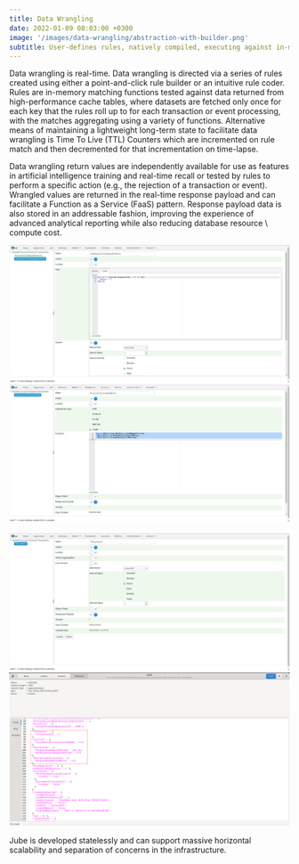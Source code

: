 ```yaml
---
title: Data Wrangling
date: 2022-01-09 08:03:00 +0300
image: '/images/data-wrangling/abstraction-with-builder.png'
subtitle: User-defines rules, natively compiled, executing against in-memory datasets for unrivalled performance in real-time data wrangling.
---
```


Data wrangling is real-time. Data wrangling is directed via a series of rules created using either a point-and-click rule builder or an intuitive rule coder. Rules are in-memory matching functions tested against data returned from high-performance cache tables, where datasets are fetched only once for each key that the rules roll up to for each transaction or event processing, with the matches aggregating using a variety of functions. Alternative means of maintaining a lightweight long-term state to facilitate data wrangling is Time To Live (TTL) Counters which are incremented on rule match and then decremented for that incrementation on time-lapse.

Data wrangling return values are independently available for use as features in artificial intelligence training and real-time recall or tested by rules to perform a specific action (e.g., the rejection of a transaction or event). Wrangled values are returned in the real-time response payload and can facilitate a Function as a Service (FaaS) pattern. Response payload data is also stored in an addressable fashion, improving the experience of advanced analytical reporting while also reducing database resource \ compute cost.

<div class="gallery-box">
  <div class="gallery">
    <img src="/images/data-wrangling/abstraction-with-coder.png" loading="lazy" alt="Abstraction with coder.">
    <img src="/images/data-wrangling/abstraction-calculation-coder.png" loading="lazy" alt="Abstraction Calculation with coder.">
  </div>
  <br/>
  <div class="gallery">
    <img src="/images/data-wrangling/ttl-counter-definition.png" loading="lazy" alt="Time To Live (TTL) Counter definition.">
    <img src="/images/data-wrangling/response-faas.png" loading="lazy" alt="Abstraction response FaaS example.">
  </div>
</div>

Jube is developed statelessly and can support massive horizontal scalability and separation of concerns in the infrastructure.